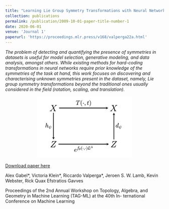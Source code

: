 ```yaml
---
title: "Learning Lie Group Symmetry Transformations with Neural Networks"
collection: publications
permalink: /publication/2009-10-01-paper-title-number-1
date: 2020-06-01
venue: 'Journal 1'
paperurl: 'https://proceedings.mlr.press/v168/valperga22a.html'
---
```


*The problem of detecting and quantifying the presence of symmetries in datasets is useful for model selection, generative modeling, and data analysis, amongst others. While existing methods for hard-coding transformations in neural networks require prior knowledge of the symmetries of the task at hand, this work focuses on discovering and characterising unknown symmetries present in the dataset, namely, Lie group symmetry transformations beyond the traditional ones usually considered in the field (rotation, scaling, and translation).*

<p align="center">
  <img src="learning-symmetries.png" width="300"/>
</p>

[Download paper here](https://arxiv.org/abs/2307.01583)


Alex Gabel\*, Victoria Klein\*, Riccardo Valperga\*, Jeroen S. W. Lamb, Kevin Webster, Rick Quax Efstratios Gavves 

Proceedings of the 2nd Annual Workshop on Topology, Algebra, and Geometry in Machine Learning (TAG-ML) at the 40th In- ternational Conference on Machine Learning


